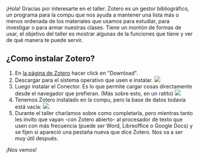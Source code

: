 ¡Hola! Gracias por interesarte en el taller. Zotero es un gestor bibliográfico, un programa para la compu que nos ayuda a mantener una lista más o menos ordenada de los materiales que usamos para estudiar, para investigar o para armar nuestras clases. Tiene un montón de formas de usar, el objetivo del taller es mostrar algunas de la funciones que tiene y ver de qué manera te puede servir.

## ¿Como instalar Zotero? 

1. En [la página de Zotero](http://www.zotero.org) hacer click en "Download".
2. Descargar para el sistema operativo que usen e instalar. ![](https://i.imgur.com/fUxf4AE.png)
3. Luego instalar el Conector. Es lo que permite cargar cosas directamente desde el navegador que prefieran. (Más sobre esto, en un ratito) ![](https://i.imgur.com/tXdNVoR.png)
4. Tenemos Zotero instalado en la compu, pero la base de datos todavía está vacía: ![](https://i.imgur.com/pCo4K1A.png).
5. Durante el taller charlamos sobre como completarla, pero mientras tanto les invito que vayan -con Zotero abierto- al procesador de texto que usen con más frecuencia (puede ser Word, Libreoffice o Google Docs) y se fijen si apareció una pestaña nueva que dice Zotero. Nos va a ser muy útil después.

¡Nos vemos!
